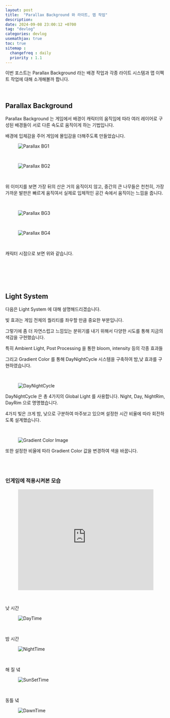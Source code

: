 ```yaml
---
layout: post
title:  "Parallax Background 와 라이트, 맵 작업"
description: 
date: 2024-09-08 23:00:12 +0700
tag: "devlog"
categories: devlog
usemathjax: true
toc: true
sitemap :
  changefreq : daily
  priority : 1.1
---
```


이번 포스트는 Parallax Background 라는 배경 작업과 각종 라이트 시스템과 맵 이펙트 작업에 대해 소개해볼까 합니다.

<br>

## Parallax Background

Parallax Background 는 게임에서 배경이 캐릭터의 움직임에 따라 여러 레이어로 구성된 배경들이 서로 다른 속도로 움직이게 하는 기법입니다.

배경에 입체감을 주어 게임에 몰입감을 더해주도록 만들었습니다.

<figure>
    <img class="title-image" src="{{ site.image_location }}/devlogs/bg1.gif" alt="Parallax BG1">
</figure>

<br>

<figure>
    <img class="title-image" src="{{ site.image_location }}/devlogs/bg2.gif" alt="Parallax BG2">
</figure>

<br>

위 이미지를 보면 가장 뒤의 산은 거의 움직이지 않고, 중간의 큰 나무들은 천천히, 가장 가까운 발판은 빠르게 움직여서 실제로 입체적인 공간 속에서 움직이는 느낌을 줍니다.

<br>

<figure>
    <img class="title-image" src="{{ site.image_location }}/devlogs/bg3.gif" alt="Parallax BG3">
</figure>

<br>

<figure>
    <img class="title-image" src="{{ site.image_location }}/devlogs/bg4.gif" alt="Parallax BG4">
</figure>

<br>

캐릭터 시점으로 보면 위와 같습니다.

<br>
<br>
<br>
<br>

## Light System

다음은 Light System 에 대해 설명해드리겠습니다.

빛 효과는 게임 전체의 퀄리티를 좌우할 만큼 중요한 부분입니다. 

그렇기에 좀 더 자연스럽고 느낌있는 분위기를 내기 위해서 다양한 시도를 통해 지금의 색감을 구현했습니다.

특히 Ambient Light, Post Processing 을 통한 bloom, intensity 등의 각종 효과들

그리고 Gradient Color 를 통해 DayNightCycle 시스템을 구축하여 밤,낮 효과를 구현하였습니다.

<br>

<figure>
    <img class="title-image" src="{{ site.image_location }}/devlogs/daynightcycle.gif" alt="DayNightCycle">
</figure>

DayNightCycle 은 총 4가지의 Global Light 를 사용합니다. Night, Day, NightRim, DayRim 으로 명명했습니다.

4가지 빛은 크게 밤, 낮으로 구분하여 마주보고 있으며 설정한 시간 비율에 따라 회전하도록 설계했습니다.

<br>

<figure>
    <img class="title-image" src="{{ site.image_location }}/devlogs/gradientColor.png" alt="Gradient Color Image">
</figure>

또한 설정한 비율에 따라 Gradient Color 값을 변경하여 색을 바꿉니다.

<br>
<br>

### 인게임에 적용시켜본 모습

<figure class="video">
    <iframe width="100%" height="315" src="https://www.youtube.com/embed/5mm7oYSP5sA" frameborder="0" allow="accelerometer; autoplay; clipboard-write; encrypted-media; gyroscope; picture-in-picture" allowfullscreen></iframe>
</figure>


<br>

낮 시간

<figure>
    <img class="title-image" src="{{ site.image_location }}/devlogs/daytime.gif" alt="DayTime">
</figure>

<br>

밤 시간

<figure>
    <img class="title-image" src="{{ site.image_location }}/devlogs/nighttime.gif" alt="NightTime">
</figure>

<br>

해 질 녘

<figure>
    <img class="title-image" src="{{ site.image_location }}/devlogs/sunsettime.gif" alt="SunSetTime">
</figure>

<br>

동틀 녘

<figure>
    <img class="title-image" src="{{ site.image_location }}/devlogs/dawntime.gif" alt="DawnTime">
</figure>

<br>
<br>
<br>
<br>

